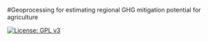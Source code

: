#Geoprocessing for estimating regional GHG mitigation potential for agriculture
 
[![License: GPL v3](https://img.shields.io/badge/License-GPLv3-blue.svg)](https://www.gnu.org/licenses/gpl-3.0)